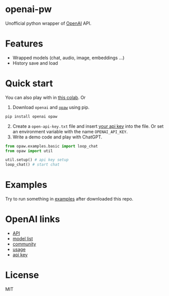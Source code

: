 # openai-pw
Unofficial python wrapper of [OpenAI](https://openai.com/) API.


# Features
- Wrapped models (chat, audio, image, embeddings ...)
- History save and load


# Quick start
You can also play with in [this colab](https://colab.research.google.com/drive/1nJ1-YwLMSxSVx092uBVoarvuVUyt65xC?usp=drive_link). Or

1. Download `openai` and [`opaw`](https://pypi.org/project/opaw/) using pip. 
```cmd
pip install openai opaw
```
2. Create a `open-api-key.txt` file and insert [your api key](https://platform.openai.com/account/api-keys) into the file. Or set an environment variable with the name `OPENAI_API_KEY`.
3. Write a demo code and play with ChatGPT.
```py
from opaw.examples.basic import loop_chat 
from opaw import util

util.setup() # api key setup
loop_chat() # start chat
```


# Examples
Try to run something in [examples](opaw/examples) after downloaded this repo.


# OpenAI links
- [API](https://platform.openai.com/docs/api-reference/introduction)
- [model list](https://platform.openai.com/docs/models)
- [community](https://community.openai.com/)
- [usage](https://platform.openai.com/account/usage)
- [api key](https://platform.openai.com/account/api-keys)


# License
MIT